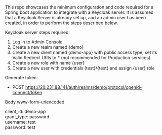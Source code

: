 This repo showcases the minimum configuration and code required for a Spring boot application to integrate with a Keycloak server.
It is assumed that a Keycloak Server is already set up, and an admin user has been created, in order to perform the steps described below.

Keycloak server steps required:
1. Log in to Admin Console
2. Create a new realm named {demo}
3. Create a new client named {demo-app} with public access type, set its Valid Redirect URIs to * (not recommended for Production services)
4. Create a new role with name {user}
5. Create a new user with credentials {test}/{test} and assign {user} role

Generate token:
- POST https://20.231.88.141/auth/realms/demo/protocol/openid-connect/token  

Body www-form-urlencoded  

client_id: demo-app  
grant_type: password  
username: test  
password: test
